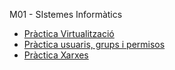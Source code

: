 M01 - SIstemes Informàtics

- [Pràctica Virtualització](https://htmlpreview.github.io/?https://github.com/hache2212/Portfoli/blob/main/Moduls/M01-SistemesInformatics/UF1/Pr%C3%A0ctica%20Virtualitzaci%C3%B3/Pr%C3%A0cticaVirtualitzaci%C3%B3.html)
- [Pràctica usuaris, grups i permisos](https://htmlpreview.github.io/?https://github.com/hache2212/Portfoli/blob/main/Moduls/M01-SistemesInformatics/UF1/Pr%C3%A0ctica%20usuaris%2C%20grups%20i%20permisos/Pr%C3%A0cticausuarisgrupsipermisos.html)
- [Pràctica Xarxes](https://htmlpreview.github.io/?https://github.com/hache2212/Portfoli/blob/main/Moduls/M01-SistemesInformatics/UF1/Pr%C3%A0ctica%20de%20xarxes/Pr%C3%A0cticadexarxes.html)
